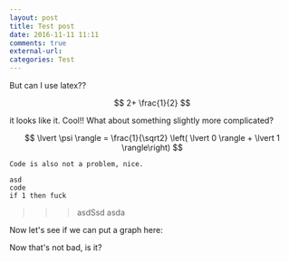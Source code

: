 ```yaml
---
layout: post
title: Test post
date: 2016-11-11 11:11
comments: true
external-url:
categories: Test
---
```

<script src="https://cdnjs.cloudflare.com/ajax/libs/Chart.js/2.4.0/Chart.min.js"></script>


But can I use latex??

$$ 2+ \frac{1}{2} $$

it looks like it. Cool!! What about something slightly more complicated?

$$
  \lvert \psi \rangle =  \frac{1}{\sqrt2} \left( \lvert 0 \rangle + \lvert 1 \rangle\right)
$$

`
Code is also not a problem, nice.
`

    asd
    code
    if 1 then fuck

>>> asdSsd asda 

Now let's see if we can put a graph here:

<canvas id="myChart" width="200" height="100"></canvas>

<script>
var ctx = document.getElementById("myChart");
var myChart = new Chart(ctx, {
    type: 'bar',
    data: {
        labels: ["Red", "Blue", "Yellow", "Green", "Purple", "Orange"],
        datasets: [{
            label: ['# of Votes', 'ehia'],
            data: [12, 19, 3, 5, 2, 3],
            backgroundColor: [
                'rgba(255, 99, 132, 0.2)',
                'rgba(54, 162, 235, 0.2)',
                'rgba(255, 206, 86, 0.2)',
                'rgba(75, 192, 192, 0.2)',
                'rgba(153, 102, 255, 0.2)',
                'rgba(255, 159, 64, 0.2)'
            ],
            borderColor: [
                'rgba(255,99,132,1)',
                'rgba(54, 162, 235, 1)',
                'rgba(255, 206, 86, 1)',
                'rgba(75, 192, 192, 1)',
                'rgba(153, 102, 255, 1)',
                'rgba(255, 159, 64, 1)'
            ],
            borderWidth: 1
        }]
    },
    options: {
        scales: {
            yAxes: [{
                ticks: {
                    beginAtZero:true
                }
            }]
        }
    }
});
</script>

Now that's not bad, is it?